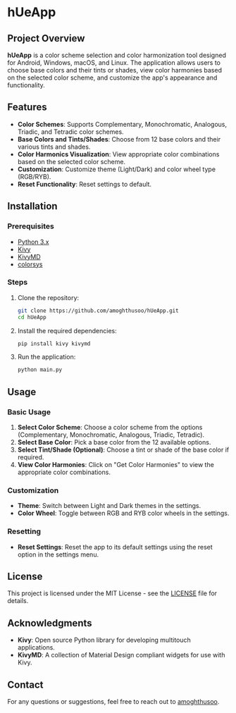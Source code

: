 # hUeApp

## Project Overview

**hUeApp** is a color scheme selection and color harmonization tool designed for Android, Windows, macOS, and Linux. The application allows users to choose base colors and their tints or shades, view color harmonies based on the selected color scheme, and customize the app's appearance and functionality.

## Features

- **Color Schemes**: Supports Complementary, Monochromatic, Analogous, Triadic, and Tetradic color schemes.
- **Base Colors and Tints/Shades**: Choose from 12 base colors and their various tints and shades.
- **Color Harmonics Visualization**: View appropriate color combinations based on the selected color scheme.
- **Customization**: Customize theme (Light/Dark) and color wheel type (RGB/RYB).
- **Reset Functionality**: Reset settings to default.

## Installation

### Prerequisites

- [Python 3.x](https://www.python.org/downloads/)
- [Kivy](https://kivy.org/#download)
- [KivyMD](https://kivymd.readthedocs.io/en/latest/installation/index.html)
- [colorsys](https://docs.python.org/3/library/colorsys.html)

### Steps

1. Clone the repository:

    ```bash
    git clone https://github.com/amoghthusoo/hUeApp.git
    cd hUeApp
    ```

2. Install the required dependencies:

    ```bash
    pip install kivy kivymd
    ```

3. Run the application:

    ```bash
    python main.py
    ```

## Usage

### Basic Usage

1. **Select Color Scheme**: Choose a color scheme from the options (Complementary, Monochromatic, Analogous, Triadic, Tetradic).
2. **Select Base Color**: Pick a base color from the 12 available options.
3. **Select Tint/Shade (Optional)**: Choose a tint or shade of the base color if required.
4. **View Color Harmonies**: Click on "Get Color Harmonies" to view the appropriate color combinations.

### Customization

- **Theme**: Switch between Light and Dark themes in the settings.
- **Color Wheel**: Toggle between RGB and RYB color wheels in the settings.

### Resetting

- **Reset Settings**: Reset the app to its default settings using the reset option in the settings menu.

## License

This project is licensed under the MIT License - see the [LICENSE](LICENSE) file for details.

## Acknowledgments

- **Kivy**: Open source Python library for developing multitouch applications.
- **KivyMD**: A collection of Material Design compliant widgets for use with Kivy.

## Contact

For any questions or suggestions, feel free to reach out to [amoghthusoo](https://github.com/amoghthusoo).
